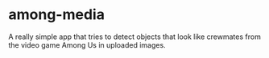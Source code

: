 # among-media
A really simple app that tries to detect objects that look like crewmates from the video game Among Us in uploaded images.
